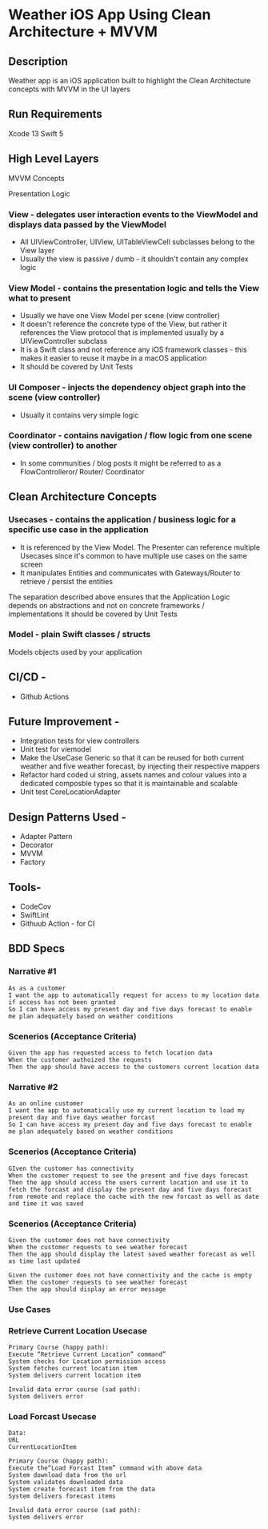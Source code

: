 # Weather iOS App Using Clean Architecture + MVVM

## Description
Weather app is an iOS application built to highlight the Clean Architecture concepts with MVVM in the UI layers
##  Run Requirements

Xcode 13
Swift 5

##  High Level Layers

MVVM Concepts

Presentation Logic

###  View - delegates user interaction events to the ViewModel and displays data passed by the ViewModel
 - All UIViewController, UIView, UITableViewCell subclasses belong to the View layer
 - Usually the view is passive / dumb - it shouldn't contain any complex logic 
    
###  View Model - contains the presentation logic and tells the View what to present
 - Usually we have one View Model per scene (view controller)
 - It doesn't reference the concrete type of the View, but rather it references the View protocol that is implemented usually by a UIViewController subclass
 - It is a Swift class and not reference any iOS framework classes - this makes it easier to reuse it maybe in a macOS application
 - It should be covered by Unit Tests
 
 ###  UI Composer - injects the dependency object graph into the scene (view controller)
 - Usually it contains very simple logic
 
 ###  Coordinator - contains navigation / flow logic from one scene (view controller) to another
 - In some communities / blog posts it might be referred to as a FlowControlleror/ Router/ Coordinator

## Clean Architecture Concepts

###  Usecases - contains the application / business logic for a specific use case in the application
- It is referenced by the View Model. The Presenter can reference multiple Usecases since it's common to have multiple use cases on the same screen
 - It manipulates Entities and communicates with Gateways/Router to retrieve / persist the entities

The separation described above ensures that the Application Logic depends on abstractions and not on concrete frameworks / implementations
It should be covered by Unit Tests

###  Model - plain Swift classes / structs
Models objects used by your application

## CI/CD - 
 - Github Actions

## Future Improvement - 
 - Integration tests for view controllers
 - Unit test for viemodel
 - Make the UseCase Generic so that it can be reused for both current weather and five weather forecast, by injecting their respective mappers
 - Refactor hard coded ui string, assets names and colour values into a dedicated composble types so that it is maintainable and scalable
 - Unit test CoreLocationAdapter

## Design Patterns Used -
 
 - Adapter Pattern
 - Decorator
 - MVVM 
 - Factory

## Tools-
 
 - CodeCov
 - SwiftLint
 - Githuub Action - for CI 

##  BDD Specs

### Narrative #1

    As as a customer
    I want the app to automatically request for access to my location data if access has not been granted
    So I can have access my present day and five days forecast to enable me plan adequately based on weather conditions

### Scenerios (Acceptance Criteria)

    Given the app has requested access to fetch location data
    When the customer authoized the requests
    Then the app should have access to the customers current location data

###  Narrative #2

    As an online customer
    I want the app to automatically use my current location to load my present day and five days weather forcast
    So I can have access my present day and five days forecast to enable me plan adequately based on weather conditions

### Scenerios (Acceptance Criteria)

    GIven the customer has connectivity
    When the customer request to see the present and five days forecast
    Then the app should access the users current location and use it to fetch the forcast and display the present day and five days forecast from remote and replace the cache with the new forcast as well as date and time it was saved

### Scenerios (Acceptance Criteria)

    Given the customer does not have connectivity
    When the customer requests to see weather forecast
    Then the app should display the latest saved weather forecast as well as time last updated

    Given the customer does not have connectivity and the cache is empty
    When the customer requests to see weather forecast
    Then the app should display an error message

###  Use Cases

###  Retrieve Current Location Usecase

    Primary Course (happy path):
    Execute “Retrieve Current Location” command” 
    System checks for Location permission access
    System fetches current location item
    System delivers current location item

    Invalid data error course (sad path):
    System delivers error

###  Load Forcast Usecase

    Data:
    URL
    CurrentLocationItem

    Primary Course (happy path):
    Execute the“Load Forcast Item” command with above data
    System download data from the url
    System validates downloaded data
    System create forecast item from the data
    System delivers forecast items

    Invalid data error course (sad path):
    System delivers error
